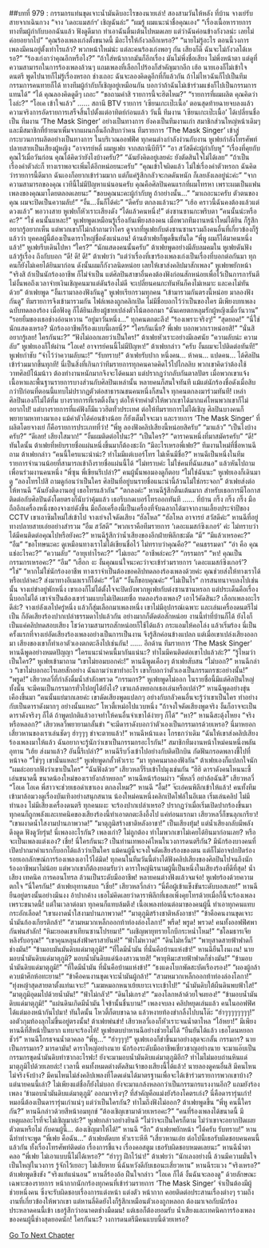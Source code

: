 ##บทที่ 979 : กรรมกรแท่นขุดเจาะน้ำมันดิบอะไรของนายเล่า!
สองสามวันให้หลัง
ที่บ้าน
จางเย่รับสายจากเฉินกวง
“จาง ‘เดอะแมสก์ฯ’ เชิญฉันล่ะ”
“ผมรู้ ผมแนะนำชื่อคุณเอง”
“เรื่องเนื้อหารายการทางทีมผู้กำกับบอกฉันแล้ว ฟังดูดีมาก ทำเอาฉันตื่นเต้นไปหมดเลย แต่ว่าฉันค่อนข้างกังวลน่ะ เลยไม่ค่อยอยากไป”
“คุณร้องเพลงเก่งตั้งขนาดนี้ มีอะไรให้กังวลอีกเหรอ?”
“นายไม่รู้อะไร ตอนนี้วงการเพลงมีคนอยู่ตั้งเท่าไรแล้ว? พวกหน้าใหม่น่ะ แต่ละคนร้องเก่งพอๆ กัน เสียงก็ดี ฉันจะไม่กังวลได้เหรอ?”
“ร้องเก่งกว่าคุณอีกหรือไง?”
“ถ้าใส่หน้ากากมันก็อีกเรื่อง มันไม่พึ่งชื่อเสียง ไม่พึ่งหน้าตา แต่ดูที่ความสามารถในการร้องเพลงล้วนๆ แถมเพลงที่เลือกไปร้องก็สำคัญมากอีก เฮ้อ นายเองก็ไม่เข้าใจดนตรี พูดไปนายก็ไม่รู้เรื่องหรอก ช่างเถอะ ฉันจะลองคิดดูอีกที่ก็แล้วกัน ถ้าไม่ไหวฉันก็ไปเป็นทีมกรรมการคนทายก็ได้ ทางทีมผู้กำกับก็เชิญอยู่เหมือนกัน บอกว่าถ้าฉันไม่เข้าร่วมแข่งก็ไปเป็นกรรมการแทนได้”
“ได้ คุณลองคิดดูดีๆ เถอะ”
“ขอถามคำสิ รายการนี้จะฮิตไหม?”
“รายการที่ผมผลิต คุณคิดว่าไงล่ะ?”
“โอเค เข้าใจแล้ว”
……
สถานี BTV
รายการ ‘เซียนเกะเป๊ะเนื้อ’ ตอนสุดท้ายฉายจบลงแล้ว ความจริงการอัดรายการเสร็จสิ้นไปตั้งแต่อาทิตย์ก่อนแล้ว วันนี้ ทีมงาน ‘เซียนเกะเป๊ะเนื้อ’ ได้เปลี่ยนชื่อเป็น ทีมงาน ‘The Mask Singer’ อย่างเป็นทางการ ยังคงเป็นทีมงานเก่า สมาชิกส่วนใหญ่หน้าเดิมๆ และมีสมาชิกที่ย้ายมาเพิ่มจากแผนกอื่นอีกสิบกว่าคน
ทีมรายการ ‘The Mask Singer’ เข้าสู่กระบวนการผลิตอย่างเป็นทางการ
ในบริเวณออฟฟิศ ทุกคนต่างกำลังง่วนกับงาน
หูเฟยกำลังโทรศัพท์ ปลายสายเป็นเสียงผู้หญิง
“อาจารย์หลี่ ผมหูเฟย จากสถานีบีทีวี”
“อา สวัสดีค่ะผู้กำกับหู”
“เรื่องที่คุยกับคุณไว้เมื่อวันก่อน คุณได้คิดว่ายังไงบ้างครับ?”
“ฉันยังคิดอยู่เลยค่ะ ยังตัดสินใจไม่ได้เลย”
“ถ้าเป็นเรื่องค่าตัวล่ะก็ ทางเราพอจะเพิ่มได้อีกหน่อยนะครับ”
“คุณเข้าใจผิดแล้ว ไม่ใช่เรื่องค่าตัวหรอก ฉันคิดว่ารายการนี้ดีมาก ฉันเองก็อยากเข้าร่วมมาก แต่ก็แค่รู้สึกกลัวจะกดดันหนัก ก็เลยลังเลอยู่น่ะค่ะ”
“จากความสามารถของคุณ เวทีนี้ไม่มีปัญหาแน่นอนครับ คุณคือศิลปินคนแรกที่ผมโทรหา เพราะผมเป็นแฟนเพลงของคุณมาโดยตลอดเลยนะ”
“ขอบคุณนะคะผู้กำกับหู ถ้าอย่างนั้น…”
“มาเถอะนะครับ ตัวตนของคุณ ผมจะปิดเป็นความลับ!”
“งั้น…งั้นก็ได้ค่ะ”
“ดีครับ ตกลงแล้วนะ?”
“เฮ้อ คราวนี้ฉันคงต้องแล้วแต่ดวงแล้ว”
พอวางสาย
หูเฟยก็หัวเราะเสียงดัง “ได้แล้วคนหนึ่ง!”
ต่งซานซานกะพริบตา “คนนั้นน่ะหรือคะ?”
“ใช่ คนนั้นแหละ!” หูเฟยพูดเหมือนรู้เรื่องกันเพียงสองคน
เมื่อพวกทีมงานหน้าใหม่ได้ยิน ก็รู้สึกอยากรู้อยากเห็น แต่พวกเขาก็ไม่กล้าถามว่าใคร ดูจากที่หูเฟยกับต่งซานซานรวมถึงคนอื่นที่เกี่ยวข้องก็รู้แล้วว่า บุคคลผู้นี้ต้องเป็นดาราใหญ่ชื่อดังแน่นอน!
ด้านต้าเฟยก็พูดขึ้นทันใด “พี่หู ผมก็ได้มาคนหนึ่งแล้ว!”
หูเฟยรีบเดินไปหา “ใคร?”
“นักแสดงคนนั้นครับ” ต้าเฟยพูดอย่างมีลับลมคมใน
หูเฟยดันฟังแล้วรู้เรื่อง ถึงกับบอก “ดี! ดี! ดี!”
ต้าเฟยว่า “แต่ว่าเรื่องที่เขาร้องเพลงเก่งเป็นเรื่องที่บอกต่อกันมา ทุกคนก็ยังไม่เคยได้ยินมาก่อน ดังนั้นผมก็กังวลนิดหน่อย เลยให้เขาส่งคลิปมาสักเพลง”
หูเฟยพยักหน้า “จริงสิ ถ้าเป็นนักร้องอาชีพ ก็ไม่จำเป็น แต่ศิลปินสาขาอื่นคงต้องฟังก่อนสักหน่อยเพื่อไว้เป็นการการันตี ไม่งั้นพอถึงเวลาจ่ายเงินเชิญคนมาแต่ดันร้องไม่ดี จะเปลี่ยนคนกะทันหันก็คงไม่เหมาะ และคงไม่ทันด้วย”
ต้าเฟยพูด “งั้นเรามาลองฟังกันดู”
หูเฟยเรียกรวมทุกคน “เข้ามารวมกันตรงนี้หน่อย มาลองฟังกันดู”
ทีมรายการจึงเข้ามารวมกัน
ไฟล์เพลงถูกคลิกเปิด ไม่มีชื่อบอกไว้ว่าเป็นของใคร มีเพียงบทเพลงฉบับทดลองร้อง
เมื่อฟังดู ก็ได้ยินเสียงผู้ชายเปล่งตัวโน้ตออกมา
“ฉันเคยตกหลุมรักผู้หญิงเมื่อวันวาน”
“รอยยิ้มของเธอช่างอ่อนหวาน
“อยู่มาวันหนึ่ง…”
ทุกคนตกตะลึง!
“ร้องเพราะจริงๆ!”
“สุดยอด!”
“นี่ใช่นักแสดงเหรอ? นักร้องอาชีพก็ร้องแบบนี้เลยนี่?”
“ใครกันเนี่ย? พี่เฟย บอกพวกเราหน่อยสิ!”
“นั่นสิ อยากรู้เลย! ใครกันนะ?”
“ฟังไม่ออกเลยว่าเป็นใคร!”
ต้าเฟยหัวเราะอย่างมีเลศนัย “ความลับน่ะ ความลับ”
หูเฟยเองก็ให้ผ่าน “โอเค! อาจารย์คนนี้ไม่มีปัญหา!”
ต้าเฟยกล่าว “ครับ งั้นผมจะไปติดต่อทันที!”
หูเฟยกำชับ “จำไว้ว่าความลับนะ!”
“รับทราบ!” ต้าเฟยรับปาก
หนึ่งคน…
ห้าคน…
แปดคน…
ได้ศิลปินเข้าร่วมมากขึ้นทุกที!
นี่เป็นสิ่งที่เกินกว่าทีมรายการทุกคนคาดคิดไว้ไปไกลลิบ พวกเขาคิดว่าต้องใช้วาทศิลป์โน้มน้าว ต้องทำงานหนักมากจึงจะได้คนมา แต่ปรากฏว่ากลับกันตาลปัตร เมื่อพวกเขาแจ้งเนื้อหาและพื้นฐานรายการบางส่วนกับศิลปินเหล่านั้น หลายคนก็สนใจทันที แม้แต่นักร้องชื่อดังเมื่อสิบกว่าปีก่อนที่ตอนนี้แทบไม่ปรากฏตัวต่อสาธารณชนคนหนึ่งก็สนใจ ทุกคนตกลงมาร่วมทันที! เหล่าศิลปินเองก็ไม่ได้ทึ่ม บางรายการที่เรตติ้งงั้นๆ ต่อให้จ่ายค่าตัวให้พวกเขาได้มากแค่ไหนพวกเขาก็ไม่อยากไป! แต่บางรายการที่แค่ฟังก็มีแววฮิตทั่วประเทศ ต่อให้ทีมรายการไม่ได้เชิญ ศิลปินบางคนก็พยายามหาทางมาเอง แม้ค่าตัวได้ค่อนข้างน้อย ก็ยังเต็มใจจะมา และรายการ ‘The Mask Singer’ ที่ผลิตโดยจางเย่ ก็คือรายการประเภทที่ว่า!
“พี่หู ลองฟังคลิปเสียงนี้หน่อยสิครับ”
“มาแล้ว”
“เป็นไงบ้างครับ?”
“ดีเลย! เสียงใสมาก!”
“งั้นผมติดต่อไปนะ?”
“เป็นใคร?”
“ดาราคนหนึ่งที่มาสมัครครับ”
“ดี!”
ทันใดนั้น ต้าเฟยที่หยิบรายชื่อแผ่นหนึ่งขึ้นมาก็ต้องชะงัก
“มีอะไรเหรอพี่เฟย?” ทีมงานใหม่ที่ชื่อหานฉีถาม
ต้าเฟยกล่าว “คนนี้ใครแนะนำน่ะ? ทำไมมีแต่เบอร์โทร ไม่เห็นมีชื่อ?”
หานฉีเป็นหนึ่งในทีมรายการจำนวนน้อยที่สามารถเข้าถึงรายชื่อแผ่นนี้ได้ “ไม่ทราบค่ะ ไม่ใช่คนที่ฉันเสนอ” แล้วหันไปถามเพื่อนร่วมงานคนหนึ่ง “พี่ซุน พี่เขียนรึเปล่า?”
คนผู้นั้นพอมองดูก็ตอบ “ไม่ใช่ฉันนะ”
หูเฟยเองก็เดินมาดู “ลองโทรไปสิ ถามดูก่อนว่าเป็นใคร ศิลปินที่อยู่บนรายชื่อแนะนำนี้ล้วนไม่ใช่กระจอก”
ต้าเฟยส่งต่อให้หานฉี “ฉันยังติดงานอยู่ เธอโทรแล้วกัน”
“ตกลงค่ะ” หานฉีรู้สึกตื่นเต้นมาก สำหรับเธอการมีโอกาสติดต่อกับศิลปินดังโดยตรงก็นับว่าคุ้มแล้ว เธอรีบกดเบอร์โทรออกทันที
……
ที่บ้าน
กริ๊ง กริ๊ง กริ๊ง
มือถืออีกเครื่องหนึ่งของจางเย่ดังขึ้น มือถือเครื่องนี้เป็นเครื่องที่จับฉลากได้มาจากงานเลี้ยงประจำปีของ CCTV เขาเอาซิมใหม่ใส่เข้าไป
จางเย่จงใจดัดเสียง “ฮัลโหล”
“ฮัลโหล อาจารย์ สวัสดีค่ะ” หานฉีที่อยู่ทางปลายสายเอ่ยอย่างสำรวม
“อืม สวัสดี”
“พวกเราคือทีมรายการ ‘เดอะแมสก์ซิงเกอร์’ ค่ะ ไม่ทราบว่าได้มีคนติดต่อคุณไปหรือยังคะ?” หานฉีรู้สึกว่าน้ำเสียงของอีกฝ่ายพิลึกชะมัด
“มี”
“มีแล้วเหรอคะ?”
“อืม”
“ขอโทษนะคะ ดูเหมือนทางเราไม่ได้เขียนชื่อไว้ ไม่ทราบว่าคุณคือ?”
“คนธรรมดา”
“อ่า คือ คุณแช่อะไรคะ?”
“ความลับ”
“อายุเท่าไรคะ?”
“ไม่เยอะ”
“อาชีพล่ะคะ?”
“กรรมกร”
“หา! คุณเป็นกรรมกรเหรอคะ?”
“อืม”
“เฮือก งะ งั้นคุณแน่ใจนะคะว่าจะเข้าร่วมรายการ ‘เดอะแมสก์ซิงเกอร์’?
“ใช่”
“หากไม่ใช่นักร้องอาชีพ ทางเราจำเป็นต้องขอคลิปทดลองร้องเพลงด้วยค่ะ คุณช่วยส่งให้ทางเราได้หรือเปล่าคะ? ส่งมาทางอีเมลเราก็ได้ค่ะ”
“ได้”
“งั้นก็ขอบคุณค่ะ”
“ไม่เป็นไร”
การสนทนาจบลงไปเช่นนั้น
จางเย่ขำอยู่พักหนึ่ง เขาเองก็ไม่ได้ตั้งใจจะปิดบังพวกหูเฟยกับต่งซานซานหรอก แต่ประเด็นคือเรื่องนี้บอกไม่ได้ เขาจำเป็นต้องเขาร่วมแบบไม่เปิดเผยชื่อ
ทดลองร้องเพลง?
เอาไว้คัดสินะ?
เลือกเพลงอะไรดีล่ะ?
จางเย่ลังเลไปครู่หนึ่ง แล้วก็สุ่มเลือกมาเพลงหนึ่ง เขาไม่มีอุปกรณ์เฉพาะ และเล่นเครื่องดนตรีไม่เป็น ก็อัดเสียงร้องปากเปล่าธรรมดาไปแล้วกัน อย่างมากก็ตัดต่อสักหน่อย งานนี้ทำที่บ้านก็ได้ ยังไงก็เป็นแค่คลิปทดสอบเสียง โชว์ความสามารถสักหน่อยก็ใช้ได้แล้ว
กระแอมให้คอโล่ง แล้วเริ่มร้อง
นี่เป็นครั้งแรกที่จางเย่อัดเสียงร้องเพลงอย่างเป็นการเป็นงาน จึงรู้สึกค่อนข้างแปลก แต่เมื่อเขาเปล่งเสียงออกมา เสียงของเขาก็ทำเอาตัวเองตกตะลึงไปเช่นกัน!
……
อีกด้าน
ทีมรายการ ‘The Mask Singer’
หานฉีพูดอย่างหมดปัญญา “ใครแนะนำคนนี้มากันแน่นะ? ทำไมมีคนติดต่อเขาไปแล้วล่ะ?”
“รู้ไหมว่าเป็นใคร?” หูเฟยเข้ามาถาม
“เขาไม่ยอมบอกค่ะ!” หานฉีพูดเคืองๆ
ต้าเฟยสับสน “ไม่บอก?”
หานฉีกล่าว “เขาไม่บอกอะไรเลยสักอย่าง ฉันถามว่าเขาทำอะไร เขาก็บอกว่าตัวเองเป็นกรรมกรซะอย่างนั้น!”
“พรูด!” เสียวหลวี่ที่กำลังดื่มน้ำสำลักพรวด “กรรมกร?”
หูเฟยพูดไม่ออก ในรายชื่อนี้มีแต่ศิลปินใหญ่ทั้งนั้น จะมีคนเป็นกรรมกรทั่วไปอยู่ได้ยังไง? เขาแกล้งหยอกเธอเล่นหรือเปล่า?”
หานฉีพูดอย่างขุ่นเคืองขึ้นมา “คนนั้นแย่มากเลยค่ะ เขาดัดเสียงพูดแปลกๆ อย่างกับกลัวคนอื่นจะรู้ว่าเขาเป็นใคร ทำอย่างกับเป็นดาราดังมากๆ อย่างนั้นแหละ”
โหวตี้เหม่อไปแวบหนึ่ง “ถ้าจงใจดัดเสียงพูดจริง งั้นก็อาจจะเป็นดาราดังจริงๆ ก็ได้ ถ้าพูดปกติแล้วอาจทำให้คนอื่นจำเขาได้ง่ายๆ ก็ได้”
“หา?” หานฉีสะดุ้งโหยง “จริงหรือหลอก?”
เสียวหลวี่พยายามกลั้นขำ “จะมีดาราดังบอกว่าตัวเองเป็นกรรมกรด้วยเหรอ? นี่มาหยอกเสี่ยวหานของเราเล่นชัดๆ ฮ่าๆๆๆ ขำจะตายแล้ว!”
หานฉีหน้าแดง โกรธกว่าเดิม “ฉันให้เขาส่งคลิปเสียงร้องเพลงมาให้แล้ว ฉันอยากจะรู้นักว่าเขาเป็นกรรมกรอะไรกัน!”
สมาชิกทีมงานหน้าใหม่คนหนึ่งพลันอุทาน “เฮ้ย ส่งมาแล้ว? อันนี้รึเปล่า?”
หานฉีรีบวิ่งเข้าไปอย่างกับติดปีกบิน กัดฟันกรอดพลางชี้ไปที่หน้าจอ “ใช่ๆๆ เขานั่นแหละ!”
หูเฟยพูดกลั้วหัวเราะ “มา ทุกคนมาลองฟังกัน”
ต้าเฟยเองก็แปลกใจนัก “ผมล่ะอยากฟังว่าเขาเป็นใคร”
“ฉันฟังด้วย” เสียวหลวี่รีบเข้าไปมุงเช่นกัน “ฮิฮิ ดาราดังคนไหนนะขี้เล่นขนาดนี้ ขนาดน้องใหม่ของเรายังกล้าหยอก”
หานฉีหน้าร้อนผ่าว “พี่หลวี่ อย่าล้อฉันสิ”
เสียวหลวี่ “โอเค โอเค พี่สาวจะช่วยเธอด่าเขาเอง ตกลงไหม?”
หานฉี “อื้ม!”
จ๊ะเอ๋คนพิลึกเข้าให้แล้ว!
คนทั้งทีมเข้ามาล้อมวงดูเรื่องบันเทิงอย่างสนุกสนาน
น้องใหม่คนหนึ่งคลิกเปิดไฟล์ในอีเมล เริ่มเล่นคลิป
ไม่มีทำนอง
ไม่มีเสียงเครื่องดนตรี
ทุกคนผงะ จะร้องปากเปล่าเหรอ?
ปรากฏว่าเมื่อเริ่มเปิดปากร้องขึ้นมา ทุกคนก็ถูกพลังและเทคนิคของเสียงร้องนี้ทำเอาตกตะลึงอึ้งไป แค่ท่อนแรกมา เสียวหลวี่ก็ขนลุกเกรียว!
“เขาผงาดน้ำใสงามปานภาพวาด!”
“มาตุภูมิสร้างชาติหลังอาชา!”
เป็นเสียงทุ้ม! แต่น้ำเสียงกลับมีพลังดึงดูด ฟังดูวัยรุ่น! นี่เพลงอะไรกัน? เพลงเก่า? ไม่ถูกต้อง ทำไมพวกเขาไม่เคยได้ยินมาก่อนเลย? หรือจะเป็นเพลงแต่งเอง?
เชี่ย!
นี่ใครกันนะ?
เป็นท่านเทพองค์ไหนในวงการดนตรีกัน?
มีนักร้องบางคนที่เปิดปากมาคำแรกก็บอกได้แล้วว่าเป็นใคร แม้คนผู้นี้จะจงใจดัดเสียงร้องของตน แต่ก็ไม่อาจปกปิดร่องรอยเอกลักษณ์การร้องเพลงเอาไว้ได้มิด! ทุกคนในทีมวันนี้ต่างได้ฟังคลิปเสียงของศิลปินไปจนถึงนักร้องอาชีพมาไม่น้อย แต่พวกเขาก็ต้องยอมรับว่า ดาราใหญ่นิรนามผู้นี้เป็นหนึ่งในเสียงร้องที่ดีที่สุด!
น้ำเสียง
เทคนิค
การคอนโทรล
ล้วนเป็นระดับมืออาชีพ!
หลายคนต่างฟังแล้วจมจ่อ!
หูเฟยร้องด้วยความตกใจ “นี่ใครกัน!”
ต้าเฟยอุทานสบถ “เชี่ย!”
เสียวหลวี่กล่าว “นี่คือผู้เข้าแข็งขันระดับบอสเลย!”
หานฉียืนอยู่ตรงนั้นอย่างมึนงง อ้าปากค้าง เธอไม่คิดเลยว่าดาราพิลึกที่เธอเพิ่งคุยโทรด้วยเมื่อกี้นี้จะร้องเพลงเพราะขนาดนี้!
แต่ในเวลาต่อมา ทุกคนก็แทบล้มตึง!
เนื้อเพลงท่อนต่อมาของคนผู้นี้ ทำเอาทุกคนแทบกระอักเลือด!
“เขาผงาดน้ำใสงามปานภาพวาด!”
“มาตุภูมิสร้างชาติหลังอาชา!”
“ข้าคือคนงานขุดเจาะน้ำมันก้องเกียรติกล้า!”
“สวมหมวกเหล็กออกท้าท่องล่องโลกา!”
พรืด!
พรูด!
พรวด!
คนทั้งออฟฟิศพากันพ่นสำลัก!
“หิมะยอดเขาเทียนซานโปรยมา!”
“เผชิญพายุทรายโกบีกระหน่ำโหม!”
“ชโลมธารเจียหลิงรับอรุณ!”
“เขาคุนหลุนส่งฟ้าคราสายันห์!”
“ฟ้าไม่หวาด!”
“ดินไม่หวั่น!”
“พายุสาดสายฟ้าฟาดก็ช่างมัน!”
“ข้ามอบมันมันดิบแด่มาตุภูมิ!”
“ที่ใดมีน้ำมัน ที่นั่นคือบ้านแห่งข้า!”
หานฉียืนโงนเงน!
นายมอบน้ำมันดิบแด่มาตุภูมิ?
มอบน้ำมันดิบแด่น้องสาวนายสิ!
“พายุหิมะสายฟ้าฟาดก็ช่างมัน!”
“ข้ามอบน้ำมันดิบแด่มาตุภูมิ!”
“ที่ใดมีน้ำมัน ที่นั่นคือบ้านแห่งข้า!”
“ธงแดงโบกพัดสะบัดเรืองรอง!”
“ผองผู้กล้าควบม้าศึกห้อทะยาน!”
“ข้าคือคนงานขุดเจาะน้ำมันผู้กล้า!”
“สวมหมวกเหล็กออกท้าท่องล่องโลกา!”
“ทุ่งหญ้าสุดสายตาตั้งแท่นเจาะ!”
“เมฆหมอกหนาเย้ยเยาะเจาะเข้าไป!”
“น้ำมันดิบใต้ผืนดินพบฟ้าใส!”
“มาตุภูมิอุดมไปด้วยน้ำมัน!”
“ฟ้าไม่กลัว!”
“ดินไม่เกรง!”
“มองโลกหล้าด้วยใจผยอง!”
“ข้ามอบน้ำมันดิบแด่มาตุภูมิ!”
“แผ่นดินเกิดมีน้ำมัน ใจข้านั้นชื่นบาน!”
เพลงจบลง
คลิปหยุดเล่นแล้ว
คนในออฟฟิศได้แต่มองหน้ากันไปมา!
ทันใดนั้น โหวตี้ก็ตบขาฉาด แล้วหงายท้องขำกลิ้งไปบนโต๊ะ “ฮ่าๆๆๆๆๆๆๆๆ!” งอตัวกุมท้องลุกไม่ขึ้นอยู่ตรงนั้น!
ต้าเฟยพ่นขำ!
เสียวหลวี่เองก็หัวเราะจนน้ำตาไหล “ไอ้หยา!”
มีเพียงหานฉีที่สีหน้าปั้นยาก แทบจะร้องไห้!
หูเฟยตบบ่าหานฉีอย่างช่วยไม่ได้ “ยืนยันได้แล้ว เธอโดนหยอกชัวร์”
หานฉีโกรธจนน้ำตาคลอ “พี่หู…”
“ฮ่าๆๆๆ!” หูเฟยเองก็ขำขึ้นมาอย่างสุดจะกลั้น
กรรมกร?
นายเป็นกรรมกร?
มารดามัน!
ดาราใหญ่อย่างนาย นักร้องระดับมืออาชีพเชี่ยวชาญอย่างนาย จะมาแอ๊บเป็นกรรมกรขุดน้ำมันดิบทำซากอะไรฟะ!
ยังจะมามอบน้ำมันดิบแด่มาตุภูมิอีก?
ทำไมไม่มอบถ่านหินแด่มาตุภูมิไปด้วยเลยล่ะ!
เวลานี้ คนทั้งหมดต่างตัดสินเจ้าของเสียงนี้ได้แล้ว!
นายลองดูคนอื่นสิ มีคนไหนไม่จริงจังบ้าง? มีคนไหนไม่ส่งคลิปเพลงที่โดดเด่นได้มาตรฐานเพื่อจะได้เข้าร่วมรายการพวกเขาบ้าง? แต่นายคนนี้เล่า? ไม่เพียงแต่ชื่อก็ยังไม่บอก ยังจะมาแกล้งหลอกว่าเป็นกรรมกรแรงงานอีก? แถมยังร้องเพลง ‘ข้ามอบน้ำมันดิบแด่มาตุภูมิ’ ออกมาจริงๆ? ที่สำคัญคือแม่งยังร้องโคตรเก่ง?
นี่คือดารารุ่นเก๋า!
หมอนี่ต้องเป็นดารารุ่นเก๋าแน่ๆ
แต่ว่าเป็นใครกัน?
ทำไมถึงฟังไม่ออก?
ต้าเฟยพูดขึ้น “พี่หู คนนี้ใครกัน?”
หานฉีกล่าวด้วยสีหน้าอมทุกข์ “ต้องเชิญเขามาด้วยเหรอคะ?”
“คนที่ร้องเพลงได้ขนาดนี้ มีเหตุผลอะไรที่จะไม่เชิญมาล่ะ?” หูเฟยกล่าวอย่างยินดี “ไม่ว่าจะเป็นใครก็ตาม ไม่ว่าเขาจะอยากปิดเผยตัวตนหรือไม่ กับคนผู้นี้… ต้องเชิญมาให้ได้!”
หานฉี “ฮึก”
ต้าเฟยพยักหน้า “ได้ครับ รับทราบ!”
หานฉีทำท่าจะพูด “พี่เฟย คือฉัน…”
ต้าเฟยตัดบท หัวเราะหึหึ “เสี่ยวหานเอ๋ย ต่อไปนี้เธอรับผิดชอบคนคนนี้แล้วกัน ทั้งเรื่องโทรศัพท์ติดต่อ เรื่องการชี้แจง เรื่องคอสตูม เธอรับผิดชอบหมดเลยนะ”
หานฉีน้ำตาคลอ “พี่เฟย ไม่เอาแบบนี้ไม่ได้เหรอ?”
“ฮ่าๆๆ ฝึกไว้น่า!” ต้าเฟยว่า “นักเลงอย่างนี้ ล้วนมีความมั่นใจ เป็นใหญ่ในวงการ รู้จักไว้เยอะๆ ไม่เสียหาย นี่ฉันหวังดีกับเธอนะเสี่ยวหาน”
หานฉีระแวง “จริงเหรอ?”
ต้าเฟยพูดขึงขัง “จริงแท้แน่นอน”
หานลี่ร้องอ้อ ฝืนใจกล่าว “โอเค ก็ได้ งั้นฉันจะลองดู”
ด้วยลักษณะเฉพาะของรายการ หน้ากากนักกร้องทุกคนที่เข้าร่วมรายการ ‘The Mask Singer’ จำเป็นต้องมีผู้ช่วยหนึ่งคน ซึ่งจะรับผิดชอบเรื่องการแต่งหน้า แต่งตัว หน้ากาก คอยติดต่อประสานเรื่องต่างๆ รวมถึงงานที่เกี่ยวข้องให้พวกเขา แต่หานลี่คิดยังไงก็รู้สึกเหมือนตัวเองถูกหลอก ต้องมาเจอกับนักร้องประหลาดคนนี้เข้า เธอรู้สึกว่าอนาคตช่างมืดมน! แต่เธอก็ต้องยอมรับ น้ำเสียงและเทคนิคการร้องเพลงของคนผู้นี้ช่างสุดยอดนัก!
ใครกันนะ?
วงการดนตรีมีคนแบบนี้ด้วยเหรอ?


[Go To Next Chapter]( ./80.md)